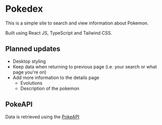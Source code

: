# Pokedex

This is a simple site to search and view information about Pokemon.

Built using React JS, TypeScript and Tailwind CSS.

## Planned updates

- Desktop styling
- Keep data when returning to previous page (i.e. your search or what page you're on)
- Add more information to the details page
  - Evolutions
  - Description of the pokemon

## PokeAPI

Data is retrieved using the [PokeAPI](https://pokeapi.co/)
